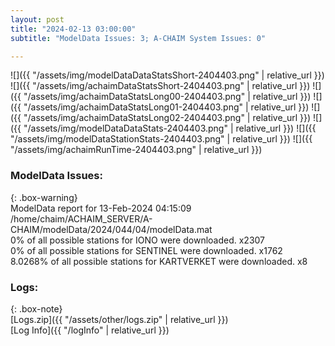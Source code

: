 ```yaml
---
layout: post
title: "2024-02-13 03:00:00"
subtitle: "ModelData Issues: 3; A-CHAIM System Issues: 0"

---
```


![]({{ "/assets/img/modelDataDataStatsShort-2404403.png" | relative_url }})
![]({{ "/assets/img/achaimDataStatsShort-2404403.png" | relative_url }})
![]({{ "/assets/img/achaimDataStatsLong00-2404403.png" | relative_url }})
![]({{ "/assets/img/achaimDataStatsLong01-2404403.png" | relative_url }})
![]({{ "/assets/img/achaimDataStatsLong02-2404403.png" | relative_url }})
![]({{ "/assets/img/modelDataDataStats-2404403.png" | relative_url }})
![]({{ "/assets/img/modelDataStationStats-2404403.png" | relative_url }})
![]({{ "/assets/img/achaimRunTime-2404403.png" | relative_url }})


### ModelData Issues:  
  
{: .box-warning}  
 ModelData report for 13-Feb-2024 04:15:09   
 /home/chaim/ACHAIM_SERVER/A-CHAIM/modelData/2024/044/04/modelData.mat   
 0% of all possible stations for IONO were downloaded. x2307   
 0% of all possible stations for SENTINEL were downloaded. x1762   
 8.0268% of all possible stations for KARTVERKET were downloaded. x8   
  


### Logs:  
  
{: .box-note}  
[Logs.zip]({{ "/assets/other/logs.zip" | relative_url }})  
[Log Info]({{ "/logInfo" | relative_url }})  
